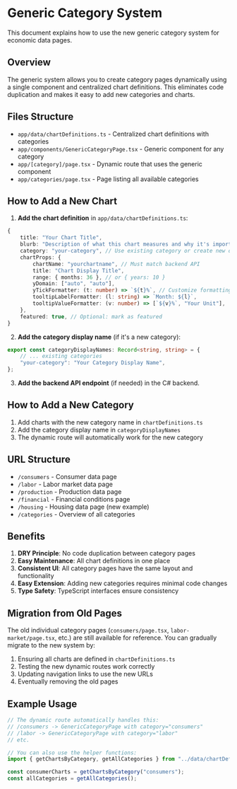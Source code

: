 # Generic Category System

This document explains how to use the new generic category system for economic data pages.

## Overview

The generic system allows you to create category pages dynamically using a single component and centralized chart definitions. This eliminates code duplication and makes it easy to add new categories and charts.

## Files Structure

- `app/data/chartDefinitions.ts` - Centralized chart definitions with categories
- `app/components/GenericCategoryPage.tsx` - Generic component for any category
- `app/[category]/page.tsx` - Dynamic route that uses the generic component
- `app/categories/page.tsx` - Page listing all available categories

## How to Add a New Chart

1. **Add the chart definition** in `app/data/chartDefinitions.ts`:

```typescript
{
    title: "Your Chart Title",
    blurb: "Description of what this chart measures and why it's important.",
    category: "your-category", // Use existing category or create new one
    chartProps: {
        chartName: "yourchartname", // Must match backend API
        title: "Chart Display Title",
        range: { months: 36 }, // or { years: 10 }
        yDomain: ["auto", "auto"],
        yTickFormatter: (t: number) => `${t}%`, // Customize formatting
        tooltipLabelFormatter: (l: string) => `Month: ${l}`,
        tooltipValueFormatter: (v: number) => [`${v}%`, "Your Unit"],
    },
    featured: true, // Optional: mark as featured
}
```

2. **Add the category display name** (if it's a new category):

```typescript
export const categoryDisplayNames: Record<string, string> = {
    // ... existing categories
    "your-category": "Your Category Display Name",
};
```

3. **Add the backend API endpoint** (if needed) in the C# backend.

## How to Add a New Category

1. Add charts with the new category name in `chartDefinitions.ts`
2. Add the category display name in `categoryDisplayNames`
3. The dynamic route will automatically work for the new category

## URL Structure

- `/consumers` - Consumer data page
- `/labor` - Labor market data page  
- `/production` - Production data page
- `/financial` - Financial conditions page
- `/housing` - Housing data page (new example)
- `/categories` - Overview of all categories

## Benefits

1. **DRY Principle**: No code duplication between category pages
2. **Easy Maintenance**: All chart definitions in one place
3. **Consistent UI**: All category pages have the same layout and functionality
4. **Easy Extension**: Adding new categories requires minimal code changes
5. **Type Safety**: TypeScript interfaces ensure consistency

## Migration from Old Pages

The old individual category pages (`consumers/page.tsx`, `labor-market/page.tsx`, etc.) are still available for reference. You can gradually migrate to the new system by:

1. Ensuring all charts are defined in `chartDefinitions.ts`
2. Testing the new dynamic routes work correctly
3. Updating navigation links to use the new URLs
4. Eventually removing the old pages

## Example Usage

```typescript
// The dynamic route automatically handles this:
// /consumers -> GenericCategoryPage with category="consumers"
// /labor -> GenericCategoryPage with category="labor"
// etc.

// You can also use the helper functions:
import { getChartsByCategory, getAllCategories } from "../data/chartDefinitions";

const consumerCharts = getChartsByCategory("consumers");
const allCategories = getAllCategories();
``` 